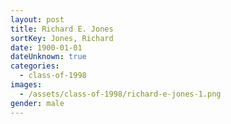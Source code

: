```yaml
---
layout: post
title: Richard E. Jones
sortKey: Jones, Richard
date: 1900-01-01
dateUnknown: true
categories:
  - class-of-1998
images:
  - /assets/class-of-1998/richard-e-jones-1.png
gender: male
---
```


